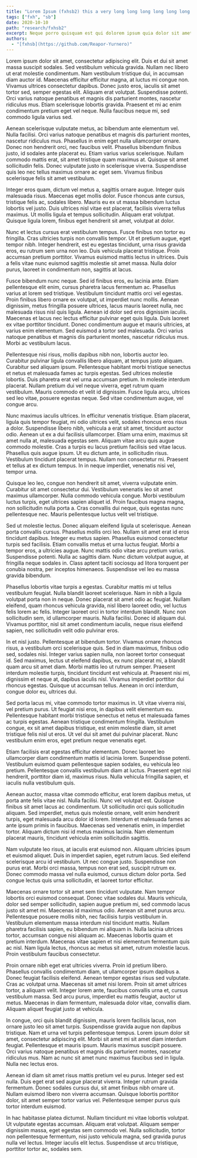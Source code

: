 ```yaml
---
title: "Lorem Ipsum (fxhsb2) this a very long long long long long long long long long long long long long long long long title"
tags: ["fxh", "sb"]
date: 2020-10-10
path: "research/fxhsb2"
excerpt: Neque porro quisquam est qui dolorem ipsum quia dolor sit amet, consectetur, adipisci velit...
authors:
  - "[fxhsb](https://github.com/Reapor-Yurnero)"
---
```


Lorem ipsum dolor sit amet, consectetur adipiscing elit. Duis et dui sit amet massa suscipit sodales. Sed vestibulum vehicula gravida. Nullam nec libero ut erat molestie condimentum. Nam vestibulum tristique dui, in accumsan diam auctor id. Maecenas efficitur efficitur magna, at luctus mi congue non. Vivamus ultrices consectetur dapibus. Donec justo eros, iaculis sit amet tortor sed, semper egestas elit. Aliquam erat volutpat. Suspendisse potenti. Orci varius natoque penatibus et magnis dis parturient montes, nascetur ridiculus mus. Etiam scelerisque lobortis gravida. Praesent et mi ac enim condimentum pretium eget vel neque. Nulla faucibus neque mi, sed commodo ligula varius sed.

Aenean scelerisque vulputate metus, ac bibendum ante elementum vel. Nulla facilisi. Orci varius natoque penatibus et magnis dis parturient montes, nascetur ridiculus mus. Phasellus in enim eget nulla ullamcorper ornare. Donec non hendrerit orci, nec faucibus velit. Phasellus bibendum finibus justo, id sodales ante placerat eu. Etiam varius varius scelerisque. Nullam commodo mattis erat, sit amet tristique quam maximus at. Quisque sit amet sollicitudin felis. Donec vulputate justo in scelerisque viverra. Suspendisse quis leo nec tellus maximus ornare ac eget sem. Vivamus finibus scelerisque felis sit amet vestibulum.

Integer eros quam, dictum vel metus a, sagittis ornare augue. Integer quis malesuada risus. Maecenas eget mollis dolor. Fusce rhoncus ante cursus, tristique felis ac, sodales libero. Mauris eu ex ut massa bibendum luctus lobortis vel justo. Duis ultrices nisl vitae est placerat, facilisis viverra tellus maximus. Ut mollis ligula et tempus sollicitudin. Aliquam erat volutpat. Quisque ligula lorem, finibus eget hendrerit sit amet, volutpat at dolor.

Nunc et lectus cursus erat vestibulum tempus. Fusce finibus non tortor eu fringilla. Cras ultricies turpis non convallis tempor. Ut et pretium augue, eget tempor nibh. Integer hendrerit, est eu egestas tincidunt, urna risus gravida eros, eu rutrum sem urna non leo. Duis vehicula placerat tristique. Proin accumsan pretium porttitor. Vivamus euismod mattis lectus in ultrices. Duis a felis vitae nunc euismod sagittis molestie sit amet massa. Nulla dolor purus, laoreet in condimentum non, sagittis at lacus.

Fusce bibendum nunc neque. Sed id finibus eros, eu lacinia ante. Etiam pellentesque elit enim, cursus pharetra lacus fermentum ac. Phasellus varius at lorem sed tristique. Vestibulum tincidunt mattis orci vel egestas. Proin finibus libero ornare ex volutpat, ut imperdiet nunc mollis. Aenean dignissim, metus fringilla posuere ultrices, lacus mauris laoreet nulla, nec malesuada risus nisl quis ligula. Aenean id dolor sed eros dignissim iaculis. Maecenas et lacus nec lectus efficitur pulvinar eget quis ligula. Duis laoreet ex vitae porttitor tincidunt. Donec condimentum augue et mauris ultricies, at varius enim elementum. Sed euismod a tortor sed malesuada. Orci varius natoque penatibus et magnis dis parturient montes, nascetur ridiculus mus. Morbi ac vestibulum lacus.

Pellentesque nisi risus, mollis dapibus nibh non, lobortis auctor leo. Curabitur pulvinar ligula convallis libero aliquam, at tempus justo aliquam. Curabitur sed aliquam ipsum. Pellentesque habitant morbi tristique senectus et netus et malesuada fames ac turpis egestas. Sed ultrices molestie lobortis. Duis pharetra erat vel urna accumsan pretium. In molestie interdum placerat. Nullam pretium dui vel neque viverra, eget rutrum quam vestibulum. Mauris commodo et velit id dignissim. Fusce ligula arcu, ultrices sed leo vitae, posuere egestas neque. Sed vitae condimentum augue, vel congue arcu.

Nunc maximus iaculis ultrices. In efficitur venenatis tristique. Etiam placerat, ligula quis tempor feugiat, mi odio ultrices velit, sodales rhoncus eros risus a dolor. Suspendisse libero nibh, vehicula a erat sit amet, tincidunt auctor odio. Aenean ut ex a dui facilisis ullamcorper. Etiam urna enim, maximus sit amet nulla at, malesuada egestas sem. Aliquam vitae arcu quis augue commodo molestie. Cras a turpis eu lacus pretium facilisis sed vitae lacus. Phasellus quis augue ipsum. Ut eu dictum ante, in sollicitudin risus. Vestibulum tincidunt placerat tempus. Nullam non consectetur mi. Praesent et tellus at ex dictum tempus. In in neque imperdiet, venenatis nisi vel, tempor urna.

Quisque leo leo, congue non hendrerit sit amet, viverra vulputate enim. Curabitur sit amet consectetur dui. Vestibulum venenatis leo sit amet maximus ullamcorper. Nulla commodo vehicula congue. Morbi vestibulum luctus turpis, eget ultrices sapien aliquet id. Proin faucibus magna magna, non sollicitudin nulla porta a. Cras convallis dui neque, quis egestas nunc pellentesque nec. Mauris pellentesque luctus velit vel tristique.

Sed ut molestie lectus. Donec aliquam eleifend ligula ut scelerisque. Aenean porta convallis cursus. Phasellus mollis orci leo. Nullam sit amet erat id eros tincidunt dapibus. Integer eu metus sapien. Phasellus euismod consectetur turpis sed facilisis. Etiam convallis metus et urna luctus feugiat. Morbi a tempor eros, a ultricies augue. Nunc mattis odio vitae arcu pretium varius. Suspendisse potenti. Nulla ac sagittis diam. Nunc dictum volutpat augue, at fringilla neque sodales in. Class aptent taciti sociosqu ad litora torquent per conubia nostra, per inceptos himenaeos. Suspendisse vel leo eu massa gravida bibendum.

Phasellus lobortis vitae turpis a egestas. Curabitur mattis mi ut tellus vestibulum feugiat. Nulla blandit laoreet scelerisque. Nam in nibh a ligula volutpat porta non in neque. Donec placerat sit amet odio ac feugiat. Nullam eleifend, quam rhoncus vehicula gravida, nisl libero laoreet odio, vel luctus felis lorem ac felis. Integer laoreet orci in tortor interdum blandit. Nunc non sollicitudin sem, id ullamcorper mauris. Nulla facilisi. Donec id aliquam dui. Vivamus porttitor, nisl sit amet condimentum iaculis, neque risus eleifend sapien, nec sollicitudin velit odio pulvinar eros.

In et nisl justo. Pellentesque at bibendum tortor. Vivamus ornare rhoncus risus, a vestibulum orci scelerisque quis. Sed in diam maximus, finibus odio sed, sodales nisi. Integer varius sapien nulla, non laoreet tortor consequat id. Sed maximus, lectus ut eleifend dapibus, ex nunc placerat mi, a blandit quam arcu sit amet diam. Morbi mattis leo ut rutrum semper. Praesent interdum molestie turpis, tincidunt tincidunt est vehicula at. Praesent nisi mi, dignissim et neque at, dapibus iaculis nisl. Vivamus imperdiet porttitor dui rhoncus egestas. Quisque ut accumsan tellus. Aenean in orci interdum, congue dolor eu, ultrices dui.

Sed porta lacus mi, vitae commodo tortor maximus in. Ut vitae viverra nisi, vel pretium purus. Ut feugiat nisi eros, in dapibus velit elementum eu. Pellentesque habitant morbi tristique senectus et netus et malesuada fames ac turpis egestas. Aenean tristique condimentum fringilla. Vestibulum congue, ex sit amet dapibus tristique, est enim molestie diam, sit amet tristique felis nisl ut eros. Ut vel dui sit amet dui pulvinar placerat. Nunc vestibulum enim eros, eget pretium neque venenatis eget.

Etiam facilisis erat egestas efficitur elementum. Donec laoreet leo ullamcorper diam condimentum mattis id lacinia lorem. Suspendisse potenti. Vestibulum euismod quam pellentesque sapien sodales, eu vehicula leo pretium. Pellentesque convallis vestibulum diam at luctus. Praesent eget nisi hendrerit, porttitor diam id, maximus risus. Nulla vehicula fringilla sapien, et iaculis nulla vestibulum quis.

Aenean auctor, massa vitae commodo efficitur, erat lorem dapibus metus, ut porta ante felis vitae nisl. Nulla facilisi. Nunc vel volutpat est. Quisque finibus sit amet lacus ac condimentum. Ut sollicitudin orci quis sollicitudin aliquam. Sed imperdiet, metus quis molestie ornare, velit enim hendrerit turpis, eget malesuada arcu dolor id lorem. Interdum et malesuada fames ac ante ipsum primis in faucibus. Maecenas sed venenatis enim, in imperdiet tortor. Aliquam dictum nisi id metus maximus lacinia. Nam elementum placerat mauris, tincidunt vehicula enim sollicitudin sagittis.

Nam vulputate leo risus, at iaculis erat euismod non. Aliquam ultricies ipsum et euismod aliquet. Duis in imperdiet sapien, eget rutrum lacus. Sed eleifend scelerisque arcu id vestibulum. Ut nec congue justo. Suspendisse non purus erat. Morbi orci massa, tempus non erat sed, suscipit rutrum ex. Donec commodo massa vel nulla euismod, cursus dictum dolor porta. Sed congue lectus quis urna sollicitudin, et laoreet tortor efficitur.

Maecenas ornare tortor sit amet sem tincidunt vulputate. Nam tempor lobortis orci euismod consequat. Donec vitae sodales dui. Mauris vehicula, dolor sed semper sollicitudin, sapien augue pretium mi, sed commodo lacus justo sit amet mi. Maecenas id maximus odio. Aenean sit amet purus arcu. Pellentesque posuere mollis nibh, nec facilisis turpis vestibulum in. Vestibulum elementum massa interdum nisl tincidunt mattis. Nullam pharetra facilisis sapien, eu bibendum mi aliquam in. Nulla lacinia ultrices tortor, accumsan congue nisi aliquam ac. Maecenas lobortis quam et pretium interdum. Maecenas vitae sapien et nisi elementum fermentum quis ac nisl. Nam ligula lectus, rhoncus ac metus sit amet, rutrum molestie lacus. Proin vestibulum faucibus consectetur.

Proin ornare nibh eget erat ultricies viverra. Proin id pretium libero. Phasellus convallis condimentum diam, ut ullamcorper ipsum dapibus a. Donec feugiat facilisis eleifend. Aenean tempor egestas risus sed vulputate. Cras ac volutpat urna. Maecenas sit amet nisi lorem. Proin sit amet ultrices tortor, a aliquam velit. Integer lorem ante, faucibus convallis urna et, cursus vestibulum massa. Sed arcu purus, imperdiet eu mattis feugiat, auctor ut metus. Maecenas in diam fermentum, malesuada dolor vitae, convallis diam. Aliquam aliquet feugiat justo at vehicula.

In congue, orci quis blandit dignissim, mauris lorem facilisis lacus, non ornare justo leo sit amet turpis. Suspendisse gravida augue non dapibus tristique. Nam et urna vel turpis pellentesque tempus. Lorem ipsum dolor sit amet, consectetur adipiscing elit. Morbi sit amet mi sit amet diam interdum feugiat. Pellentesque et mauris ipsum. Mauris maximus suscipit posuere. Orci varius natoque penatibus et magnis dis parturient montes, nascetur ridiculus mus. Nam ac nunc sit amet nunc maximus faucibus sed in ligula. Nulla nec lectus eros.

Aenean id diam sit amet risus mattis pretium vel eu purus. Integer sed est nulla. Duis eget erat sed augue placerat viverra. Integer rutrum gravida fermentum. Donec sodales cursus dui, sit amet finibus nibh ornare ut. Nullam euismod libero non viverra accumsan. Quisque lobortis porttitor dolor, sit amet semper tortor varius vel. Pellentesque semper purus quis tortor interdum euismod.

In hac habitasse platea dictumst. Nullam tincidunt mi vitae lobortis volutpat. Ut vulputate egestas accumsan. Aliquam erat volutpat. Aliquam semper dignissim massa, eget egestas sem commodo vel. Nulla sollicitudin, tortor non pellentesque fermentum, nisi justo vehicula magna, sed gravida purus nulla vel lectus. Integer iaculis elit lectus. Suspendisse ut arcu tristique, porttitor tortor ac, sodales sem.

